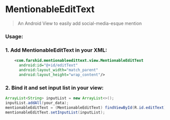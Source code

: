 # MentionableEditText
> An Android View to easily add social-media-esque mention

### Usage:

### 1. Add MentionableEditText in your XML:
```xml
    <com.farshid.mentionableedittext.view.MentionableEditText
      android:id="@+id/editText"
      android:layout_width="match_parent"
      android:layout_height="wrap_content"/>
```

### 2. Bind it and set input list in your view:
```java
ArrayList<String> inputList = new ArrayList<>();
inputList.addAll(your_data);
mentionableEditText = (MentionableEditText) findViewById(R.id.editText);
mentionableEditText.setInputList(inputList);
```
